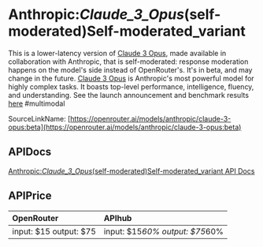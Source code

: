 # Anthropic:_Claude_3_Opus_(self-moderated)Self-moderated_variant

This is a lower-latency version of [Claude 3 Opus](/models/anthropic/claude-3-opus), made available in collaboration with Anthropic, that is self-moderated: response moderation happens on the model's side instead of OpenRouter's. It's in beta, and may change in the future.
[Claude 3 Opus](/models/anthropic/claude-3-opus) is Anthropic's most powerful model for highly complex tasks. It boasts top-level performance, intelligence, fluency, and understanding.
See the launch announcement and benchmark results [here](https://www.anthropic.com/news/claude-3-family)
#multimodal

SourceLinkName: [https://openrouter.ai/models/anthropic/claude-3-opus:beta](https://openrouter.ai/models/anthropic/claude-3-opus:beta)

## APIDocs

[Anthropic:_Claude_3_Opus_(self-moderated)Self-moderated_variant API Docs](../apis/Anthropic:_Claude_3_Opus_(self-moderated)Self-moderated_variant.md)

## APIPrice

| OpenRouter | APIhub |
|:---|:---|
| input: $15 output: $75 | input: $15*60% output: $75*60% |
